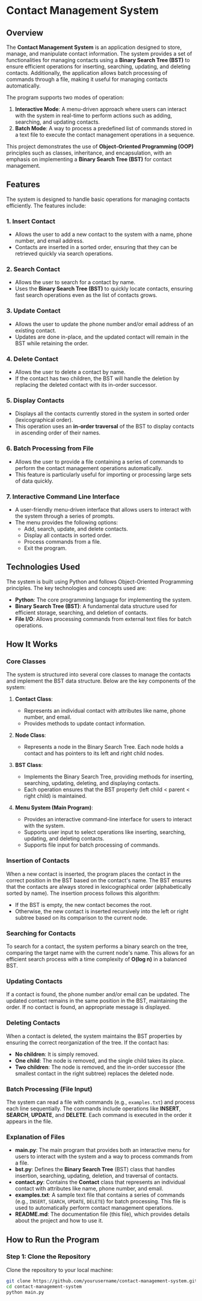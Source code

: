 # Contact Management System

## Overview
The **Contact Management System** is an application designed to store, manage, and manipulate contact information. The system provides a set of functionalities for managing contacts using a **Binary Search Tree (BST)** to ensure efficient operations for inserting, searching, updating, and deleting contacts. Additionally, the application allows batch processing of commands through a file, making it useful for managing contacts automatically.

The program supports two modes of operation:

1. **Interactive Mode**: A menu-driven approach where users can interact with the system in real-time to perform actions such as adding, searching, and updating contacts.
2. **Batch Mode**: A way to process a predefined list of commands stored in a text file to execute the contact management operations in a sequence.

This project demonstrates the use of **Object-Oriented Programming (OOP)** principles such as classes, inheritance, and encapsulation, with an emphasis on implementing a **Binary Search Tree (BST)** for contact management.

## Features
The system is designed to handle basic operations for managing contacts efficiently. The features include:

### 1. **Insert Contact**
- Allows the user to add a new contact to the system with a name, phone number, and email address.
- Contacts are inserted in a sorted order, ensuring that they can be retrieved quickly via search operations.

### 2. **Search Contact**
- Allows the user to search for a contact by name.
- Uses the **Binary Search Tree (BST)** to quickly locate contacts, ensuring fast search operations even as the list of contacts grows.

### 3. **Update Contact**
- Allows the user to update the phone number and/or email address of an existing contact.
- Updates are done in-place, and the updated contact will remain in the BST while retaining the order.

### 4. **Delete Contact**
- Allows the user to delete a contact by name.
- If the contact has two children, the BST will handle the deletion by replacing the deleted contact with its in-order successor.

### 5. **Display Contacts**
- Displays all the contacts currently stored in the system in sorted order (lexicographical order).
- This operation uses an **in-order traversal** of the BST to display contacts in ascending order of their names.

### 6. **Batch Processing from File**
- Allows the user to provide a file containing a series of commands to perform the contact management operations automatically.
- This feature is particularly useful for importing or processing large sets of data quickly.

### 7. **Interactive Command Line Interface**
- A user-friendly menu-driven interface that allows users to interact with the system through a series of prompts.
- The menu provides the following options:
  - Add, search, update, and delete contacts.
  - Display all contacts in sorted order.
  - Process commands from a file.
  - Exit the program.

## Technologies Used
The system is built using Python and follows Object-Oriented Programming principles. The key technologies and concepts used are:

- **Python**: The core programming language for implementing the system.
- **Binary Search Tree (BST)**: A fundamental data structure used for efficient storage, searching, and deletion of contacts.
- **File I/O**: Allows processing commands from external text files for batch operations.

## How It Works

### Core Classes
The system is structured into several core classes to manage the contacts and implement the BST data structure. Below are the key components of the system:

1. **Contact Class**:
   - Represents an individual contact with attributes like name, phone number, and email.
   - Provides methods to update contact information.

2. **Node Class**:
   - Represents a node in the Binary Search Tree. Each node holds a contact and has pointers to its left and right child nodes.

3. **BST Class**:
   - Implements the Binary Search Tree, providing methods for inserting, searching, updating, deleting, and displaying contacts.
   - Each operation ensures that the BST property (left child < parent < right child) is maintained.

4. **Menu System (Main Program)**:
   - Provides an interactive command-line interface for users to interact with the system.
   - Supports user input to select operations like inserting, searching, updating, and deleting contacts.
   - Supports file input for batch processing of commands.

### Insertion of Contacts
When a new contact is inserted, the program places the contact in the correct position in the BST based on the contact's name. The BST ensures that the contacts are always stored in lexicographical order (alphabetically sorted by name). The insertion process follows this algorithm:
- If the BST is empty, the new contact becomes the root.
- Otherwise, the new contact is inserted recursively into the left or right subtree based on its comparison to the current node.

### Searching for Contacts
To search for a contact, the system performs a binary search on the tree, comparing the target name with the current node's name. This allows for an efficient search process with a time complexity of **O(log n)** in a balanced BST.

### Updating Contacts
If a contact is found, the phone number and/or email can be updated. The updated contact remains in the same position in the BST, maintaining the order. If no contact is found, an appropriate message is displayed.

### Deleting Contacts
When a contact is deleted, the system maintains the BST properties by ensuring the correct reorganization of the tree. If the contact has:
- **No children**: It is simply removed.
- **One child**: The node is removed, and the single child takes its place.
- **Two children**: The node is removed, and the in-order successor (the smallest contact in the right subtree) replaces the deleted node.

### Batch Processing (File Input)
The system can read a file with commands (e.g., `examples.txt`) and process each line sequentially. The commands include operations like **INSERT**, **SEARCH**, **UPDATE**, and **DELETE**. Each command is executed in the order it appears in the file.

### Explanation of Files

- **main.py**: The main program that provides both an interactive menu for users to interact with the system and a way to process commands from a file.
- **bst.py**: Defines the **Binary Search Tree** (BST) class that handles insertion, searching, updating, deletion, and traversal of contacts.
- **contact.py**: Contains the **Contact** class that represents an individual contact with attributes like name, phone number, and email.
- **examples.txt**: A sample text file that contains a series of commands (e.g., `INSERT`, `SEARCH`, `UPDATE`, `DELETE`) for batch processing. This file is used to automatically perform contact management operations.
- **README.md**: The documentation file (this file), which provides details about the project and how to use it.

## How to Run the Program

### Step 1: Clone the Repository
Clone the repository to your local machine:
```bash
git clone https://github.com/yourusername/contact-management-system.git
cd contact-management-system
python main.py

